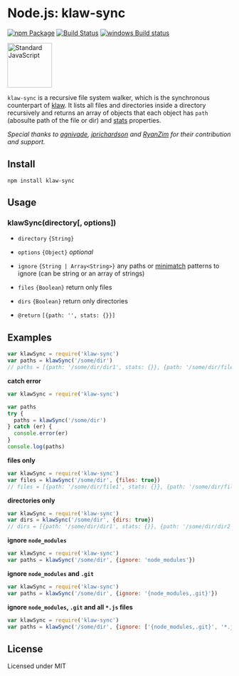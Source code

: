 Node.js: klaw-sync
=================

[![npm Package](https://img.shields.io/npm/v/klaw-sync.svg?style=flat-square)](https://www.npmjs.com/package/klaw-sync)
[![Build Status](https://travis-ci.org/mawni/klaw-sync.svg?branch=master)](https://travis-ci.org/mawni/klaw-sync)
[![windows Build status](https://img.shields.io/appveyor/ci/mawni/klaw-sync/master.svg?label=windows%20build)](https://ci.appveyor.com/project/mawni/klaw-sync/branch/master)

<a href="https://github.com/feross/standard"><img src="https://cdn.rawgit.com/feross/standard/master/sticker.svg" alt="Standard JavaScript" width="100"></a>

`klaw-sync` is a recursive file system walker, which is the synchronous counterpart of [klaw](https://github.com/jprichardson/node-klaw). It lists all files and directories inside a directory recursively and returns an array of objects that each object has `path` (abosulte path of the file or dir) and [stats](https://nodejs.org/api/fs.html#fs_class_fs_stats) properties.

*Special thanks to [agnivade](https://github.com/agnivade), [jprichardson](https://github.com/jprichardson) and [RyanZim](https://github.com/RyanZim) for their contribution and support.*

Install
-------

    npm install klaw-sync

Usage
-----

### klawSync(directory[, options])

- `directory` `{String}`
- `options` `{Object}` *optional*
 - `ignore` `{String | Array<String>}` any paths or [minimatch](https://github.com/isaacs/minimatch) patterns to ignore (can be string or an array of strings)
 - `files` `{Boolean}` return only files
 - `dirs` `{Boolean}` return only directories

- `@return` `[{path: '', stats: {}}]`

Examples
--------

```js
var klawSync = require('klaw-sync')
var paths = klawSync('/some/dir')
// paths = [{path: '/some/dir/dir1', stats: {}}, {path: '/some/dir/file1', stats: {}}]
```

**catch error**

```js
var klawSync = require('klaw-sync')

var paths
try {
  paths = klawSync('/some/dir')
} catch (er) {
  console.error(er)
}
console.log(paths)
```

**files only**

```js
var klawSync = require('klaw-sync')
var files = klawSync('/some/dir', {files: true})
// files = [{path: '/some/dir/file1', stats: {}}, {path: '/some/dir/file2', stats: {}}]
```

**directories only**

```js
var klawSync = require('klaw-sync')
var dirs = klawSync('/some/dir', {dirs: true})
// dirs = [{path: '/some/dir/dir1', stats: {}}, {path: '/some/dir/dir2', stats: {}}]
```

**ignore `node_modules`**

```js
var klawSync = require('klaw-sync')
var paths = klawSync('/some/dir', {ignore: 'node_modules'})
```

**ignore `node_modules` and `.git`**

```js
var klawSync = require('klaw-sync')
var paths = klawSync('/some/dir', {ignore: '{node_modules,.git}'})
```

**ignore `node_modules`, `.git` and all `*.js` files**

```js
var klawSync = require('klaw-sync')
var paths = klawSync('/some/dir', {ignore: ['{node_modules,.git}', '*.js']})
```

License
-------

Licensed under MIT
